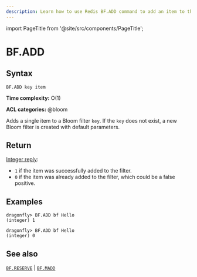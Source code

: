 ```yaml
---
description: Learn how to use Redis BF.ADD command to add an item to the Bloom filter.
---
```

import PageTitle from '@site/src/components/PageTitle';

# BF.ADD

<PageTitle title="Redis BF.ADD Command (Documentation) | Dragonfly" />

## Syntax

    BF.ADD key item

**Time complexity:** O(1)

**ACL categories:** @bloom

Adds a single item to a Bloom filter `key`.
If the `key` does not exist, a new Bloom filter is created with default parameters.

## Return

[Integer reply](https://redis.io/docs/reference/protocol-spec/#integers):

- `1` if the item was successfully added to the filter.
- `0` if the item was already added to the filter, which could be a false positive.

## Examples

```shell
dragonfly> BF.ADD bf Hello
(integer) 1

dragonfly> BF.ADD bf Hello
(integer) 0
```

## See also

[`BF.RESERVE`](./bf.reserve.md) | [`BF.MADD`](./bf.madd.md)
